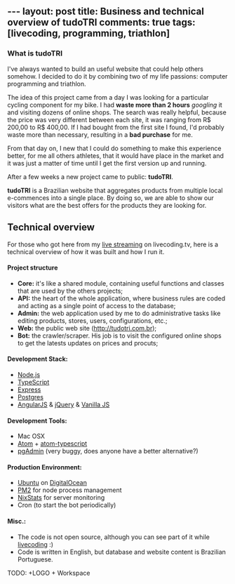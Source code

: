 ​---
layout: post
title: Business and technical overview of tudoTRI
comments: true
tags: [livecoding, programming, triathlon]
---

### What is tudoTRI

I've always wanted to build an useful website that could help others somehow. I decided to do it by combining two of my life passions: computer programming and triathlon.

The idea of this project came from a day I was looking for a particular cycling component for my bike. I had **waste more than 2 hours** *googling* it and visiting dozens of online shops. The search was really helpful, because the price was very different between each site, it was ranging from R$ 200,00 to R$ 400,00. If I had bought from the first site I found, I'd probably waste more than necessary, resulting in a **bad purchase** for me.

From that day on, I new that I could do something to make this experience better, for me all others athletes, that it would have place in the market and it was just a matter of time until I get the first version up and running.

After a few weeks a new project came to public: **tudoTRI**.

**tudoTRI** is a Brazilian website that aggregates products from multiple local e-commences into a single place. By doing so, we are able to show our visitors what are the best offers for the products they are looking for.

## Technical overview

For those who got here from my [live streaming](https://www.livecoding.tv/goenning/) on livecoding.tv, here is a technical overview of how it was built and how I run it.

#### Project structure

- **Core:** it's like a shared module, containing useful functions and classes that are used by the others projects;
- **API:** the heart of the whole application, where business rules are coded and acting as a single point of access to the database;
- **Admin:** the web application used by me to do administrative tasks like editing products, stores, users, configurations, etc.;
- **Web:** the public web site (http://tudotri.com.br);
- **Bot:** the crawler/scraper. His job is to visit the configured online shops to get the latests updates on prices and procuts;

#### Development Stack:
- [Node.js](https://nodejs.org/)
- [TypeScript](https://www.typescriptlang.org/)
- [Express](http://expressjs.com/)
- [Postgres](http://www.postgresql.org/)
- [AngularJS](https://angularjs.org/) & [jQuery](https://jquery.com/) & [Vanilla JS](http://vanilla-js.com/)

#### Development Tools:
- Mac OSX
- [Atom](https://atom.io/) + [atom-typescript](https://atom.io/packages/atom-typescript)
- [pgAdmin](http://www.pgadmin.org/) (very buggy, does anyone have a better alternative?)

#### Production Environment:
- [Ubuntu](http://www.ubuntu.com/) on [DigitalOcean](https://www.digitalocean.com/)
- [PM2](http://pm2.keymetrics.io/) for node process management
- [NixStats](https://nixstats.com/) for server monitoring
- Cron (to start the bot periodically)

#### Misc.:
- The code is not open source, although you can see part of it while [livecoding](https://www.livecoding.tv/goenning/) :)
- Code is written in English, but database and website content is Brazilian Portuguese.

TODO:
+LOGO + Workspace
